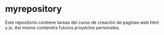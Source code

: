 # myrepository
Este repositorio contiene tareas del curso de creación de paginas web html y js. Asi mismo contendra futuros proyectos personales.
